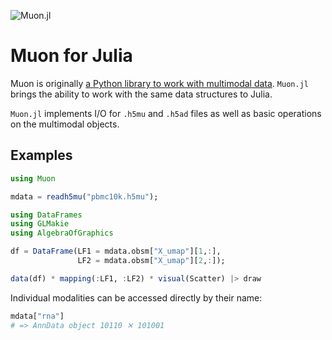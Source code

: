 ![Muon.jl](https://user-images.githubusercontent.com/32863903/112323914-864a0f80-8cb2-11eb-91ae-375cdb61cd1b.png)

# Muon for Julia

Muon is originally [a Python library to work with multimodal data](https://github.com/gtca/muon). `Muon.jl` brings the ability to work with the same data structures to Julia.

`Muon.jl` implements I/O for `.h5mu` and `.h5ad` files as well as basic operations on the multimodal objects.

## Examples

```julia
using Muon

mdata = readh5mu("pbmc10k.h5mu");

using DataFrames
using GLMakie
using AlgebraOfGraphics

df = DataFrame(LF1 = mdata.obsm["X_umap"][1,:],
               LF2 = mdata.obsm["X_umap"][2,:]);

data(df) * mapping(:LF1, :LF2) * visual(Scatter) |> draw
```

Individual modalities can be accessed directly by their name:

```julia
mdata["rna"]
# => AnnData object 10110 ✕ 101001
```
